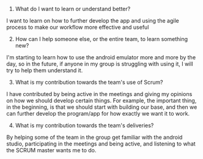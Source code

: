 1. What do I want to learn or understand better?

I want to learn on how to further develop the app and using the agile process to make our workflow more effective and useful

2. How can I help someone else, or the entire team, to learn something new?

I'm starting to learn how to use the android emulator more and more by the day, so in the future, if anyone in my group is struggling with using it, I will try to help them understand it.

3. What is my contribution towards the team's use of Scrum?
 
I have contributed by being active in the meetings and giving my opinions on how we should develop certain things. For example, the important thing, in the beginning, is that we should start with building our base, and then we can further develop the program/app for how exactly we want it to work.

4. What is my contribution towards the team's deliveries?
 
By helping some of the team in the group get familiar with the android studio, participating in the meetings and being active, and listening to what the SCRUM master wants me to do. 
